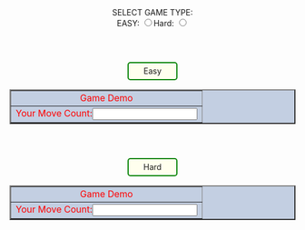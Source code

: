 <!DOCTYPE html>

<html lang="en" xmlns="http://www.w3.org/1999/xhtml">
<head>
 <meta charset="utf-8" />
 <title></title>
 <style>
#button {
    width: 6em;
    border: 2px solid green;
    background: #ffe;
    border-radius: 5px;
}
.game_tt
{
 background: #c3cfe2;
 color: red;
}
a {
    display: block;
    width: 100%;
    line-height: 2em;
    text-align: center;
    text-decoration: none;
    border-radius: 5px;
}
a:hover
{
    background: #eff;
}
p {
  text-align: center;
  font-size: 60px;
}
</style><script type="text/javascript">
 window.onload = function() {
    document.getElementById('Easy').style.display = 'none';
    document.getElementById('Hard').style.display = 'none';
      document.getElementById('demo').style.display = 'block';
}
function yesnoCheck() {
    if (document.getElementById('yesCheck').checked) {
        document.getElementById('Easy').style.display = 'block';
        document.getElementById('Hard').style.display = 'none';
    } 
    else if(document.getElementById('yesCheck1').checked) {
        document.getElementById('Hard').style.display = 'block';
        document.getElementById('Easy').style.display = 'none';
   }
}

</script>

</head>
<body>

<center>
SELECT GAME TYPE:<br>
EASY:
<input type="radio" onclick="javascript:yesnoCheck();" name="yesno" id="yesCheck" />Hard:
<input type="radio" onclick="javascript:yesnoCheck();" name="yesno" id="yesCheck1"/>
<br>
<div id="Easy">
<form name=Easymove>
<table border=2 cellpadding=2 cellspacing=2 Class=game_tt >
<p id="demo"></p>

<tr>
<td colspan=4 align=center>Game Demo</td>
</tr> 
<SCRIPT LANGUAGE="javascript">
    sx = 3; sy = 3;
  var deadline = new Date().getTime();
 var deadline = new Date(Date.now() + (15 * 60 * 1000));
 var x = setInterval(function() {
var now = new Date().getTime();
var t = deadline - now;
var days = Math.floor(t / (1000 * 60 * 60 * 24));
var hours = Math.floor((t%(1000 * 60 * 60 * 24))/(1000 * 60 * 60));
var minutes = Math.floor((t % (1000 * 60 * 60)) / (1000 * 60));
var seconds = Math.floor((t % (1000 * 60)) / 1000);
document.getElementById("demo").innerHTML = days + "d " 
+ hours + "h " + minutes + "m " + seconds + "s ";
    if (t < 0) {
        clearInterval(x);
        document.getElementById("demo").innerHTML = "TimeEXPIRED!Tryagain***ji";
    }
}, 1000);
    for (y = 0; y < 4; y++) 
    {
        document.write('<tr>');
        for (x = 0; x < 4; x++) {
            document.write('<td><tt><input type=button value="   " ');
            document.write('onclick="move(' + x + ',' + y + ');"></tt></td>');
        }
        document.write('</tr>');
        }
   
    function move(x, y) {
        ax = Math.abs(sx - x);
        ay = Math.abs(sy - y);
        if (((ax * ay) == 0) && ((ax + ay) == 1) && (document.getElementById("demo").innerHTML != "TimeEXPIRED!Tryagain***ji")) {
            f = document.Easymove;
            f.elements[4 * sy + sx].value = f.elements[4 * y + x].value;
            f.elements[4 * y + x].value = "   ";
            sx = x; sy = y;
            f.msg.value++;
            if (document.Easymove.elements[0].value == "A" && document.Easymove.elements[1].value == "B" && document.Easymove.elements[2].value == "C"
                && document.Easymove.elements[3].value == "D" && document.Easymove.elements[4].value == "E" && document.Easymove.elements[5].value == "F"
               && document.Easymove.elements[6].value == "G" && document.Easymove.elements[7].value == "H" && document.Easymove.elements[8].value == "I"
                && document.Easymove.elements[9].value == "J" && document.Easymove.elements[10].value == "K" && document.Easymove.elements[11].value == "L"
                && document.Easymove.elements[12].value == "M" && document.Easymove.elements[13].value == "N" && document.Easymove.elements[14].value == "O" )
             {
                alert("Game finished Sucessfully");
                
            }
        }
    }
    function rndize() {
        alpha = "ABCDEFGHIJKLMNO ";
        for (i = 0; i < 16; i++) {
            x = 0;
            y = 0;
            while (document.Easymove.elements[4 * y + x].value != "   ") {
                x = Math.floor(Math.random() * 4);
                y = Math.floor(Math.random() * 4);
            }
            document.Easymove.elements[4 * y + x].value = alpha.substring(i, i + 1);
        }
        sx = x;
        sy = y;  
 }
    rndize();
</script>
 
<tr>
<td colspan=4 align=center>Your Move Count:<input type=text size=20 name=msg></td>
</tr>

<div id="button"><a>Easy</a></div>

</table>
</form>
</div>

<div id="Hard">
<form name=pad>
<table border=2 cellpadding=2 cellspacing=2 Class=game_tt>
 <p id="demo_hard"></p>
<tr>
<td colspan=5 align=center>Game Demo</td>
</tr> 

<SCRIPT LANGUAGE="JavaScript">
 bx = 4; by = 4;

 var deadline = new Date().getTime();
 var deadline = new Date(Date.now() + (15 * 60 * 1000));
 var x = setInterval(function() {
var now = new Date().getTime();
var t = deadline - now;
var days = Math.floor(t / (1000 * 60 * 60 * 24));
var hours = Math.floor((t%(1000 * 60 * 60 * 24))/(1000 * 60 * 60));
var minutes = Math.floor((t % (1000 * 60 * 60)) / (1000 * 60));
var seconds = Math.floor((t % (1000 * 60)) / 1000);
document.getElementById("demo_hard").innerHTML = days + "d " 
+ hours + "h " + minutes + "m " + seconds + "s ";
    if (t < 0) {
        clearInterval(x);
        document.getElementById("demo_hard").innerHTML = "TimeEXPIRED!Tryagain***ji";
    }
}, 1000);
    for (y = 0; y < 5; y++) {
        document.write('<tr>');
        for (x = 0; x < 5; x++) {
            document.write('<td><tt><input type=button value="   " ');
            document.write('onclick="movex(' + x + ',' + y + ');"></tt></td>');
        }
        document.write('</tr>');
        }
    function movex(x, y) {
        ax = Math.abs(bx - x);
        ay = Math.abs(by - y);
        if (((ax * ay) == 0) && ((ax + ay) == 1)) {
            f = document.pad;
            f.elements[5 * by + bx].value = f.elements[5 * y + x].value;
            f.elements[5 * y + x].value = "   ";
            bx = x; by = y;
            f.msgeasy.value++;
                           
            {
                alert("Game finished Sucessfully");
                 window.onload = function() {
    document.getElementById('Easy').style.display = 'none';
    document.getElementById('Hard').style.display = 'none';
}          
            }
        }
    }
    function rndizehard() {
        alpha = "ABCDEFGHIJKLMNOPQRSTUVWX ";
        for (i = 0; i < 25; i++) {
            x = 0;
            y = 0;
            while (document.pad.elements[5 * y + x].value != "   ") {
                x = Math.floor(Math.random() * 5);
                y = Math.floor(Math.random() * 5);
            }
            document.pad.elements[5 * y + x].value = alpha.substring(i, i + 1);
        }
        bx = x;
        by = y;
        

    }
    rndizehard();
    
    
</script>
 
<tr>
<td colspan=4 align=center>Your Move Count:<input type=text size=20 name=msgeasy></td>
</tr>

<div id="button"><a>Hard</a></div>

</table>
</form>
</div>


</center>

</body>
</html>
